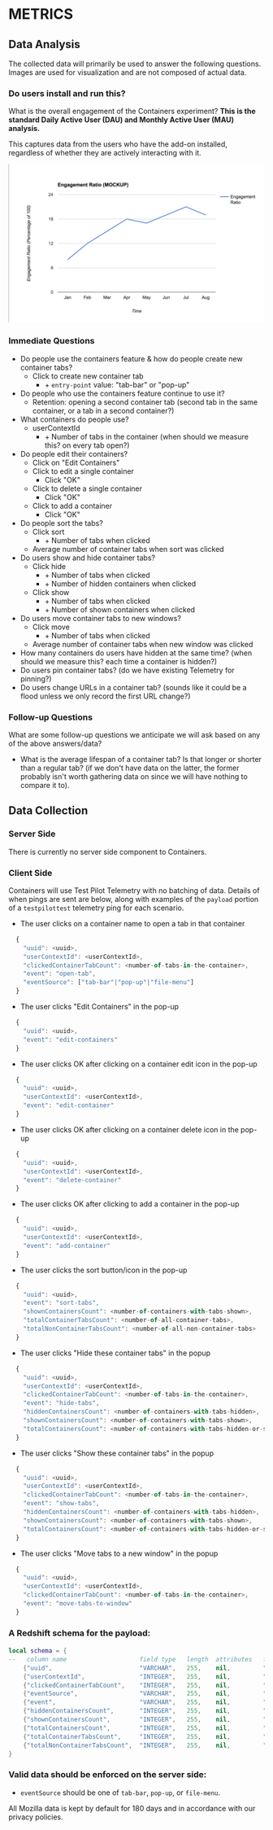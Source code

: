 # METRICS

## Data Analysis
The collected data will primarily be used to answer the following questions.
Images are used for visualization and are not composed of actual data.

### Do users install and run this?

What is the overall engagement of the Containers experiment?
**This is the standard Daily Active User (DAU) and Monthly Active User (MAU) analysis.**

This captures data from the users who have the add-on installed, regardless of
whether they are actively interacting with it.

![](kpi-1.png)

### Immediate Questions

* Do people use the containers feature & how do people create new container tabs?
  * Click to create new container tab
    * \+ `entry-point` value: "tab-bar" or "pop-up"
* Do people who use the containers feature continue to use it?
  * Retention: opening a second container tab (second tab in the same container, or a tab in a second container?)
* What containers do people use?
  * userContextId
    * \+ Number of tabs in the container (when should we measure this? on every tab open?)
* Do people edit their containers?
  * Click on "Edit Containers"
  * Click to edit a single container
    * Click "OK"
  * Click to delete a single container
    * Click "OK"
  * Click to add a container
    * Click "OK"
* Do people sort the tabs?
  * Click sort
    * \+ Number of tabs when clicked
  * Average number of container tabs when sort was clicked
* Do users show and hide container tabs?
  * Click hide
    * \+ Number of tabs when clicked
    * \+ Number of hidden containers when clicked
  * Click show
    * \+ Number of tabs when clicked
    * \+ Number of shown containers when clicked
* Do users move container tabs to new windows?
  * Click move
    * \+ Number of tabs when clicked
  * Average number of container tabs when new window was clicked
* How many containers do users have hidden at the same time? (when should we measure this? each time a container is hidden?)
* Do users pin container tabs? (do we have existing Telemetry for pinning?)
* Do users change URLs in a container tab? (sounds like it could be a flood unless we only record the first URL change?)

### Follow-up Questions

What are some follow-up questions we anticipate we will ask based on any of the
above answers/data?

* What is the average lifespan of a container tab? Is that longer or shorter than a regular tab? (if we don't have data on the latter, the former probably isn't worth gathering data on since we will have nothing to compare it to).

## Data Collection

### Server Side
There is currently no server side component to Containers.

### Client Side
Containers will use Test Pilot Telemetry with no batching of data.  Details
of when pings are sent are below, along with examples of the `payload` portion
of a `testpilottest` telemetry ping for each scenario.

* The user clicks on a container name to open a tab in that container

```js
  {
    "uuid": <uuid>,
    "userContextId": <userContextId>,
    "clickedContainerTabCount": <number-of-tabs-in-the-container>,
    "event": "open-tab",
    "eventSource": ["tab-bar"|"pop-up"|"file-menu"]
  }
```

* The user clicks "Edit Containers" in the pop-up

```js
  {
    "uuid": <uuid>,
    "event": "edit-containers"
  }
```

* The user clicks OK after clicking on a container edit icon in the pop-up

```js
  {
    "uuid": <uuid>,
    "userContextId": <userContextId>,
    "event": "edit-container"
  }
```

* The user clicks OK after clicking on a container delete icon in the pop-up

```js
  {
    "uuid": <uuid>,
    "userContextId": <userContextId>,
    "event": "delete-container"
  }
```

* The user clicks OK after clicking to add a container in the pop-up

```js
  {
    "uuid": <uuid>,
    "userContextId": <userContextId>,
    "event": "add-container"
  }
```

* The user clicks the sort button/icon in the pop-up

```js
  {
    "uuid": <uuid>,
    "event": "sort-tabs",
    "shownContainersCount": <number-of-containers-with-tabs-shown>,
    "totalContainerTabsCount": <number-of-all-container-tabs>,
    "totalNonContainerTabsCount": <number-of-all-non-container-tabs>
  }
```

* The user clicks "Hide these container tabs" in the popup

```js
  {
    "uuid": <uuid>,
    "userContextId": <userContextId>,
    "clickedContainerTabCount": <number-of-tabs-in-the-container>,
    "event": "hide-tabs",
    "hiddenContainersCount": <number-of-containers-with-tabs-hidden>,
    "shownContainersCount": <number-of-containers-with-tabs-shown>,
    "totalContainersCount": <number-of-containers-with-tabs-hidden-or-shown>
  }
```

* The user clicks "Show these container tabs" in the popup

```js
  {
    "uuid": <uuid>,
    "userContextId": <userContextId>,
    "clickedContainerTabCount": <number-of-tabs-in-the-container>,
    "event": "show-tabs",
    "hiddenContainersCount": <number-of-containers-with-tabs-hidden>,
    "shownContainersCount": <number-of-containers-with-tabs-shown>,
    "totalContainersCount": <number-of-containers-with-tabs-hidden-or-shown>
  }
```

* The user clicks "Move tabs to a new window" in the popup

```js
  {
    "uuid": <uuid>,
    "userContextId": <userContextId>,
    "clickedContainerTabCount": <number-of-tabs-in-the-container>,
    "event": "move-tabs-to-window"
  }
```

### A Redshift schema for the payload:

```lua
local schema = {
--   column name                    field type   length  attributes   field name
    {"uuid",                        "VARCHAR",   255,    nil,         "Fields[payload.uuid]"},
    {"userContextId",               "INTEGER",   255,    nil,         "Fields[payload.userContextId]"},
    {"clickedContainerTabCount",    "INTEGER",   255,    nil,         "Fields[payload.clickedContainerTabCount]"},
    {"eventSource",                 "VARCHAR",   255,    nil,         "Fields[payload.eventSource]"},
    {"event",                       "VARCHAR",   255,    nil,         "Fields[payload.event]"},
    {"hiddenContainersCount",       "INTEGER",   255,    nil,         "Fields[payload.hiddenContainersCount]"},
    {"shownContainersCount",        "INTEGER",   255,    nil,         "Fields[payload.shownContainersCount]"},
    {"totalContainersCount",        "INTEGER",   255,    nil,         "Fields[payload.totalContainersCount]"},
    {"totalContainerTabsCount",     "INTEGER",   255,    nil,         "Fields[payload.totalContainerTabsCount]"},
    {"totalNonContainerTabsCount",  "INTEGER",   255,    nil,         "Fields[payload.totalNonContainerTabsCount]"}
}
```

### Valid data should be enforced on the server side:

* `eventSource` should be one of `tab-bar`, `pop-up`, or `file-menu`.

All Mozilla data is kept by default for 180 days and in accordance with our
privacy policies.

